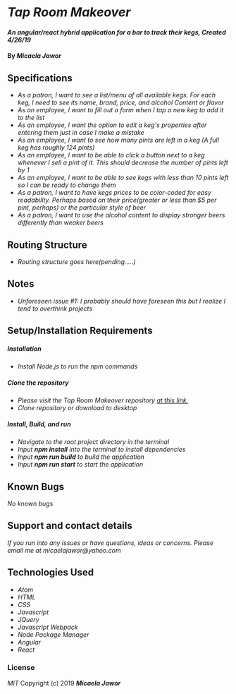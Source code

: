 # _Tap Room Makeover_

#### _An angular/react hybrid application for a bar to track their kegs, Created 4/26/19_

#### By _**Micaela Jawor**_

## Specifications
* _As a patron, I want to see a list/menu of all available kegs. For each keg, I need to see its name, brand, price, and alcohol Content or flavor_
* _As an employee, I want to fill out a form when I tap a new keg to add it to the list_
* _As an employee, I want the option to edit a keg's properties after entering them just in case I make a mistake_
* _As an employee, I want to see how many pints are left in a keg (A full keg has roughly 124 pints)_
* _As an employee, I want to be able to click a button next to a keg whenever I sell a pint of it. This should decrease the number of pints left by 1_
* _As an employee, I want to be able to see kegs with less than 10 pints left so I can be ready to change them_
* _As a patron, I want to have kegs prices to be color-coded for easy readability. Perhaps based on their price(greater or less than $5 per pint, perhaps) or the particular style of beer_
* _As a patron, I want to use the alcohol content to display stronger beers differently than weaker beers_

## Routing Structure
* _Routing structure goes here(pending.....)_

## Notes
* _Unforeseen issue #1: I probably should have foreseen this but I realize I tend to overthink projects_

## Setup/Installation Requirements
##### Installation
* _Install Node.js to run the npm commands_
##### Clone the repository
* _Please visit the Tap Room Makeover repository <a href="https://github.com/MicaelaDJ/TapRoomMakeover">at this link.</a>_
* _Clone repository or download to desktop_
##### Install, Build, and run
* _Navigate to the root project directory in the terminal_
* _Input **npm install** into the terminal to install dependencies_
* _Input **npm run build** to build the application_
* _Input **npm run start** to start the application_

## Known Bugs
_No known bugs_

## Support and contact details
_If you run into any issues or have questions, ideas or concerns. Please email me at micaelajawor@yahoo.com_

## Technologies Used
* _Atom_
* _HTML_
* _CSS_
* _Javascript_
* _JQuery_
* _Javascript Webpack_
* _Node Package Manager_
* _Angular_
* _React_

### License
*MIT*
Copyright (c) 2019 **_Micaela Jawor_**

